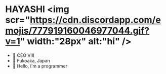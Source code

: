 #                                                          HAYASHI <img scr="https://cdn.discordapp.com/emojis/777919160046977044.gif?v=1" width:"28px" alt:"hi" />

- 🔭 CEO VIII
- 🎐 Fukoaka, Japan
- 🧠 Hello, i'm a programmer
